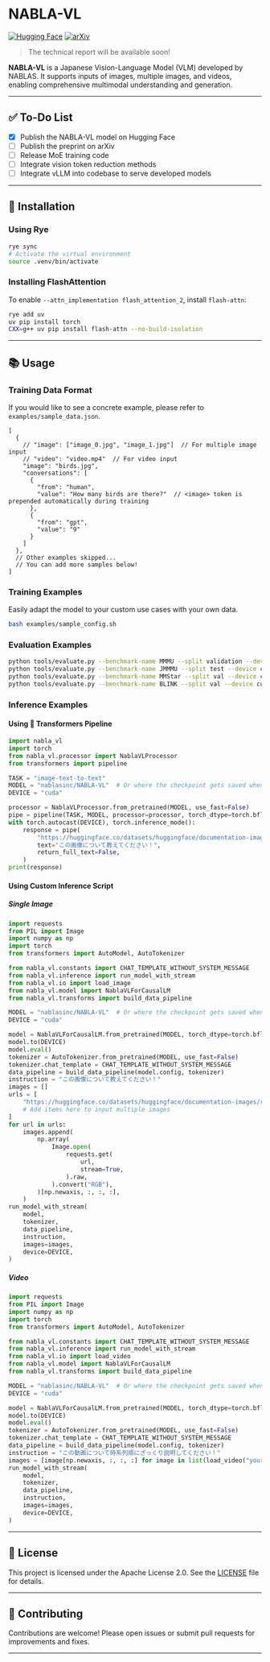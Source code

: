 # NABLA-VL

[![Hugging Face](https://img.shields.io/badge/HuggingFace-Model-orange?logo=huggingface)](https://huggingface.co/nablasinc/NABLA-VL)
[![arXiv](https://img.shields.io/badge/arXiv-2301.12345-B31B1B.svg)](https://arxiv.org/abs/2301.12345)

> The technical report will be available soon!

**NABLA-VL** is a Japanese Vision-Language Model (VLM) developed by NABLAS. It supports inputs of images, multiple images, and videos, enabling comprehensive multimodal understanding and generation.

---

## ✅ To-Do List

- [x] Publish the NABLA-VL model on Hugging Face
- [ ] Publish the preprint on arXiv
- [ ] Release MoE training code
- [ ] Integrate vision token reduction methods
- [ ] Integrate vLLM into codebase to serve developed models

---

## 🚀 Installation

### Using Rye

```bash
rye sync
# Activate the virtual environment
source .venv/bin/activate
```

### Installing FlashAttention

To enable `--attn_implementation flash_attention_2`, install `flash-attn`:

```bash
rye add uv
uv pip install torch
CXX=g++ uv pip install flash-attn --no-build-isolation
```

---

## 📚 Usage

### Training Data Format

​If you would like to see a concrete example, please refer to `examples/sample_data.json`.

```jsonc
[
  {
    // "image": ["image_0.jpg", "image_1.jpg"]  // For multiple image input
    // "video": "video.mp4"  // For video input
    "image": "birds.jpg",
    "conversations": [
      {
        "from": "human",
        "value": "How many birds are there?"  // <image> token is prepended automatically during training
      },
      {
        "from": "gpt",
        "value": "9"
      }
    ]
  },
  // Other examples skipped...
  // You can add more samples below!
]
```

### Training Examples

Easily adapt the model to your custom use cases with your own data.

```bash
bash examples/sample_config.sh
```

### Evaluation Examples

```bash
python tools/evaluate.py --benchmark-name MMMU --split validation --device cuda
python tools/evaluate.py --benchmark-name JMMMU --split test --device cuda
python tools/evaluate.py --benchmark-name MMStar --split val --device cuda
python tools/evaluate.py --benchmark-name BLINK --split val --device cuda
```

### Inference Examples

#### Using 🤗 Transformers Pipeline

```python
import nabla_vl
import torch
from nabla_vl.processor import NablaVLProcessor
from transformers import pipeline

TASK = "image-text-to-text"
MODEL = "nablasinc/NABLA-VL"  # Or where the checkpoint gets saved when you fine-tune a model
DEVICE = "cuda"

processor = NablaVLProcessor.from_pretrained(MODEL, use_fast=False)
pipe = pipeline(TASK, MODEL, processor=processor, torch_dtype=torch.bfloat16)
with torch.autocast(DEVICE), torch.inference_mode():
    response = pipe(
        "https://huggingface.co/datasets/huggingface/documentation-images/resolve/main/bee.jpg",
        text="この画像について教えてください！",
        return_full_text=False,
    )
print(response)
```

#### Using Custom Inference Script

##### Single Image

```python
import requests
from PIL import Image
import numpy as np
import torch
from transformers import AutoModel, AutoTokenizer

from nabla_vl.constants import CHAT_TEMPLATE_WITHOUT_SYSTEM_MESSAGE
from nabla_vl.inference import run_model_with_stream
from nabla_vl.io import load_image
from nabla_vl.model import NablaVLForCausalLM
from nabla_vl.transforms import build_data_pipeline

MODEL = "nablasinc/NABLA-VL"  # Or where the checkpoint gets saved when you fine-tune a model
DEVICE = "cuda"

model = NablaVLForCausalLM.from_pretrained(MODEL, torch_dtype=torch.bfloat16, resume_download=True)
model.to(DEVICE)
model.eval()
tokenizer = AutoTokenizer.from_pretrained(MODEL, use_fast=False)
tokenizer.chat_template = CHAT_TEMPLATE_WITHOUT_SYSTEM_MESSAGE
data_pipeline = build_data_pipeline(model.config, tokenizer)
instruction = "この画像について教えてください！"
images = []
urls = [
    "https://huggingface.co/datasets/huggingface/documentation-images/resolve/main/bee.jpg",
    # Add items here to input multiple images
]
for url in urls:
    images.append(
        np.array(
            Image.open(
                requests.get(
                    url,
                    stream=True,
                ).raw,
            ).convert("RGB"),
        )[np.newaxis, :, :, :],
    )
run_model_with_stream(
    model,
    tokenizer,
    data_pipeline,
    instruction,
    images=images,
    device=DEVICE,
)
```

##### Video

```python
import requests
from PIL import Image
import numpy as np
import torch
from transformers import AutoModel, AutoTokenizer

from nabla_vl.constants import CHAT_TEMPLATE_WITHOUT_SYSTEM_MESSAGE
from nabla_vl.inference import run_model_with_stream
from nabla_vl.io import load_video
from nabla_vl.model import NablaVLForCausalLM
from nabla_vl.transforms import build_data_pipeline

MODEL = "nablasinc/NABLA-VL"  # Or where the checkpoint gets saved when you fine-tune a model
DEVICE = "cuda"

model = NablaVLForCausalLM.from_pretrained(MODEL, torch_dtype=torch.bfloat16, resume_download=True)
model.to(DEVICE)
model.eval()
tokenizer = AutoTokenizer.from_pretrained(MODEL, use_fast=False)
tokenizer.chat_template = CHAT_TEMPLATE_WITHOUT_SYSTEM_MESSAGE
data_pipeline = build_data_pipeline(model.config, tokenizer)
instruction = "この動画について時系列順にざっくり説明してください！"
images = [image[np.newaxis, :, :, :] for image in list(load_video("your/video/path"))]
run_model_with_stream(
    model,
    tokenizer,
    data_pipeline,
    instruction,
    images=images,
    device=DEVICE,
)
```

---

## 📄 License

This project is licensed under the Apache License 2.0. See the [LICENSE](./LICENSE) file for details.

---

## 🤝 Contributing

Contributions are welcome! Please open issues or submit pull requests for improvements and fixes.

---
